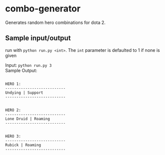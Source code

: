 # combo-generator
Generates random hero combinations for dota 2.

## Sample input/output
run with `python run.py <int>`. The `int` parameter is defaulted to 1 if none is given

Input: `python run.py 3`  
Sample Output:
```

HERO 1:
---------------------------
Undying | Support
---------------------------


HERO 2:
---------------------------
Lone Druid | Roaming
---------------------------


HERO 3:
---------------------------
Rubick | Roaming
---------------------------

```
